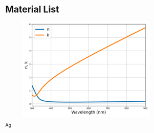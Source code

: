 # Material List

<p align="center">
<img src="examples/refractive_indices/Ag.png" width="400" />
<div>Ag</div>
</p>

